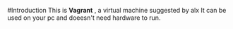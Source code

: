 #Introduction
This is **Vagrant** , a virtual machine suggested by alx
It can be used on your pc and doeesn't need hardware to run.
